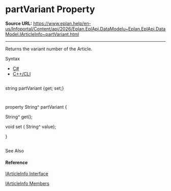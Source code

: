 # partVariant Property

**Source URL:** https://www.eplan.help/en-us/Infoportal/Content/api/2026/Eplan.EplApi.DataModelu~Eplan.EplApi.DataModel.IArticleInfo~partVariant.html

---

Returns the variant number of the Article.

Syntax

- [C#](#i-syntax-CS)
- [C++/CLI](#i-syntax-CPP2005)

```
```
string partVariant {get; set;}
```
```

```
```
property String^ partVariant {
   String^ get();
   void set (    String^ value);
}
```
```



See Also

#### Reference

[IArticleInfo Interface](Eplan.EplApi.DataModelu~Eplan.EplApi.DataModel.IArticleInfo.html)
  
[IArticleInfo Members](Eplan.EplApi.DataModelu~Eplan.EplApi.DataModel.IArticleInfo_members.html)